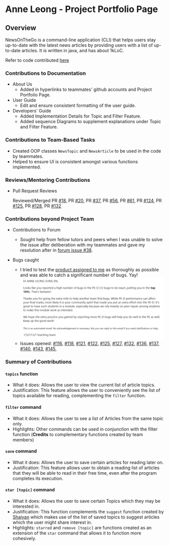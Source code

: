 # Anne Leong - Project Portfolio Page

## Overview
NewsOnTheGo is a command-line application (CLI) that helps users stay up-to-date with the latest news articles by
providing users with a list of up-to-date articles. It is written in java, and has about 1kLoC.

Refer to code contributed [here](https://nus-cs2113-ay2324s2.github.io/tp-dashboard/?search=anneleong&breakdown=true)

### Contributions to Documentation
- About Us
  - Added in hyperlinks to teammates' github accounts and Project Portfolio Page.
- User Guide
  - Edit and ensure consistent formatting of the user guide.
- Developers' Guide
  - Added Implementation Details for Topic and Filter Feature.
  - Added sequence Diagrams to supplement explanations under Topic and Filter Feature.

### Contributions to Team-Based Tasks
- Created OOP classes `NewsTopic` and `NewsArticle` to be used in the code by teammates.
- Helped to ensure UI is consistent amongst various functions implemented.

### Reviews/Mentoring Contributions
- Pull Request Reviews
  
  Reviewed/Merged PR [#18](https://github.com/AY2324S2-CS2113-T12-1/tp/pull/18),
PR [#20](https://github.com/AY2324S2-CS2113-T12-1/tp/pull/20),
PR [#37](https://github.com/AY2324S2-CS2113-T12-1/tp/pull/37),
PR [#56](https://github.com/AY2324S2-CS2113-T12-1/tp/pull/56),
PR [#61](https://github.com/AY2324S2-CS2113-T12-1/tp/pull/61),
PR [#124](https://github.com/AY2324S2-CS2113-T12-1/tp/pull/124),
PR [#125](https://github.com/AY2324S2-CS2113-T12-1/tp/pull/125),
PR [#128](https://github.com/AY2324S2-CS2113-T12-1/tp/pull/128),
PR [#132](https://github.com/AY2324S2-CS2113-T12-1/tp/pull/132)

### Contributions beyond Project Team

- Contributions to Forum
  - Sought help from fellow tutors and peers when I was unable to solve the issue after deliberation with my teammates 
  and gave my resolution after in [forum issue #38](https://github.com/nus-cs2113-AY2324S2/forum/issues/38).

- Bugs caught
  - I tried to test the [product assigned to me](https://github.com/AY2324S2-CS2113-F15-2/tp) as thoroughly as possible 
  and was able to catch a significant number of bugs. Yay!
  ![img.png](anneleong_PPP_contribution.png)
  - Issues opened: [#116](https://github.com/AY2324S2-CS2113-F15-2/tp/issues/116), 
  [#118](https://github.com/AY2324S2-CS2113-F15-2/tp/issues/118), 
  [#121](https://github.com/AY2324S2-CS2113-F15-2/tp/issues/121),
  [#122](https://github.com/AY2324S2-CS2113-F15-2/tp/issues/122),
  [#125](https://github.com/AY2324S2-CS2113-F15-2/tp/issues/125),
  [#127](https://github.com/AY2324S2-CS2113-F15-2/tp/issues/127),
  [#132](https://github.com/AY2324S2-CS2113-F15-2/tp/issues/132),
  [#136](https://github.com/AY2324S2-CS2113-F15-2/tp/issues/136),
  [#137](https://github.com/AY2324S2-CS2113-F15-2/tp/issues/137),
  [#140](https://github.com/AY2324S2-CS2113-F15-2/tp/issues/140),
  [#143](https://github.com/AY2324S2-CS2113-F15-2/tp/issues/143),
  [#145](https://github.com/AY2324S2-CS2113-F15-2/tp/issues/145),

### Summary of Contributions
#### `topics` function
- What it does: Allows the user to view the current list of article topics.
- Justification: This feature allows the user to conveniently see the list of topics available for reading, 
complementing the `filter` function.
#### `filter` command
- What it does: Allows the user to see a list of Articles from the same topic only.
- Highlights: Other commands can be used in conjunction with the filter function (**Credits** to complementary functions
created by team members)
#### `save` command
- What it does: Allows the user to save certain articles for reading later on.
- Justification: This feature allows user to obtain a reading list of articles that they will be able to read in their 
free time, even after the program completes its execution.
#### `star [topic]` command
- What it does: Allows the user to save certain Topics which they may be interested in.
- Justification: This function complements the `suggest` function created by [Shaiyan](AhmedShaiyan.md) which makes use 
of the list of saved topics to suggest articles which the user might share interest in.
- Highlights: `starred` and `remove [topic]` are functions created as an extension of the `star` command that allows it 
to function more cohesively.